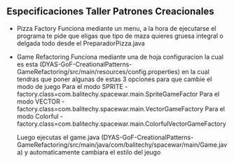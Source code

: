 ## Especificaciones Taller Patrones Creacionales 
- Pizza Factory
  Funciona mediante un menu, a la hora de ejecutarse el programa te pide que eligas que tipo de maza quieres gruesa integral o  delgada todo desde el PreparadorPizza.java
- Game Refactoring
  Funciona mediante una de hoja configuracion la cual es esta  (DYAS-GoF-CreationalPatterns-GameRefactoring/src/main/resources/config.properties) en la cual tendras que poner algunas de estas 3 opciones para que cambie el modo de juego
           Para el modo SPRITE
          - factory.class=com.balitechy.spacewar.main.SpriteGameFactor
          Para el modo VECTOR
          - factory.class=com.balitechy.spacewar.main.VectorGameFactory
          Para el modo Colorful
          - factory.class=com.balitechy.spacewar.main.ColorfulVectorGameFactory

  Luego ejecutas el game.java (DYAS-GoF-CreationalPatterns-GameRefactoring/src/main/java/com/balitechy/spacewar/main/Game.java)
  y automaticamente cambiara el estilo del jeugo
